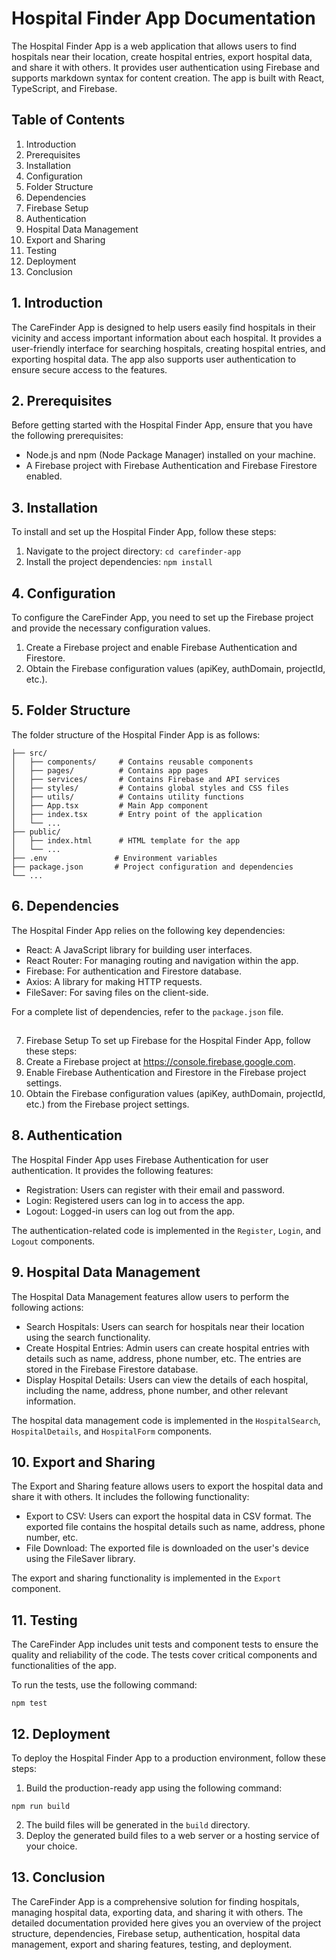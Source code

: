 # Hospital Finder App Documentation

The Hospital Finder App is a web application that allows users to find hospitals near their location, create hospital entries, export hospital data, and share it with others. It provides user authentication using Firebase and supports markdown syntax for content creation. The app is built with React, TypeScript, and Firebase.

## Table of Contents
1. Introduction
2. Prerequisites
3. Installation
4. Configuration
5. Folder Structure
6. Dependencies
7. Firebase Setup
8. Authentication
9. Hospital Data Management
10. Export and Sharing
11. Testing
12. Deployment
13. Conclusion

## 1. Introduction
The CareFinder App is designed to help users easily find hospitals in their vicinity and access important information about each hospital. It provides a user-friendly interface for searching hospitals, creating hospital entries, and exporting hospital data. The app also supports user authentication to ensure secure access to the features.

## 2. Prerequisites
Before getting started with the Hospital Finder App, ensure that you have the following prerequisites:
- Node.js and npm (Node Package Manager) installed on your machine.
- A Firebase project with Firebase Authentication and Firebase Firestore enabled.

## 3. Installation
To install and set up the Hospital Finder App, follow these steps:
1. Navigate to the project directory: `cd carefinder-app`
2. Install the project dependencies: `npm install`

## 4. Configuration
To configure the CareFinder App, you need to set up the Firebase project and provide the necessary configuration values.
1. Create a Firebase project and enable Firebase Authentication and Firestore.
2. Obtain the Firebase configuration values (apiKey, authDomain, projectId, etc.).


## 5. Folder Structure
The folder structure of the Hospital Finder App is as follows:
```
├── src/
│   ├── components/     # Contains reusable components
│   ├── pages/          # Contains app pages
│   ├── services/       # Contains Firebase and API services
│   ├── styles/         # Contains global styles and CSS files
│   ├── utils/          # Contains utility functions
│   ├── App.tsx         # Main App component
│   ├── index.tsx       # Entry point of the application
│   └── ...
├── public/
│   ├── index.html      # HTML template for the app
│   └── ...
├── .env               # Environment variables
├── package.json       # Project configuration and dependencies
└── ...
```

## 6. Dependencies
The Hospital Finder App relies on the following key dependencies:
- React: A JavaScript library for building user interfaces.
- React Router: For managing routing and navigation within the app.
- Firebase: For authentication and Firestore database.
- Axios: A library for making HTTP requests.
- FileSaver: For saving files on the client-side.

For a complete list of dependencies, refer to the `package.json` file.

##

 7. Firebase Setup
To set up Firebase for the Hospital Finder App, follow these steps:
1. Create a Firebase project at https://console.firebase.google.com.
2. Enable Firebase Authentication and Firestore in the Firebase project settings.
3. Obtain the Firebase configuration values (apiKey, authDomain, projectId, etc.) from the Firebase project settings.

## 8. Authentication
The Hospital Finder App uses Firebase Authentication for user authentication. It provides the following features:
- Registration: Users can register with their email and password.
- Login: Registered users can log in to access the app.
- Logout: Logged-in users can log out from the app.

The authentication-related code is implemented in the `Register`, `Login`, and `Logout` components.

## 9. Hospital Data Management
The Hospital Data Management features allow users to perform the following actions:
- Search Hospitals: Users can search for hospitals near their location using the search functionality.
- Create Hospital Entries: Admin users can create hospital entries with details such as name, address, phone number, etc. The entries are stored in the Firebase Firestore database.
- Display Hospital Details: Users can view the details of each hospital, including the name, address, phone number, and other relevant information.

The hospital data management code is implemented in the `HospitalSearch`, `HospitalDetails`, and `HospitalForm` components.

## 10. Export and Sharing
The Export and Sharing feature allows users to export the hospital data and share it with others. It includes the following functionality:
- Export to CSV: Users can export the hospital data in CSV format. The exported file contains the hospital details such as name, address, phone number, etc.
- File Download: The exported file is downloaded on the user's device using the FileSaver library.

The export and sharing functionality is implemented in the `Export` component.



## 11. Testing
The CareFinder App includes unit tests and component tests to ensure the quality and reliability of the code. The tests cover critical components and functionalities of the app.

To run the tests, use the following command:
```
npm test
```

## 12. Deployment
To deploy the Hospital Finder App to a production environment, follow these steps:
1. Build the production-ready app using the following command:
```
npm run build
```
2. The build files will be generated in the `build` directory.
3. Deploy the generated build files to a web server or a hosting service of your choice.

## 13. Conclusion
The CareFinder App is a comprehensive solution for finding hospitals, managing hospital data, exporting data, and sharing it with others. The detailed documentation provided here gives you an overview of the project structure, dependencies, Firebase setup, authentication, hospital data management, export and sharing features, testing, and deployment.

